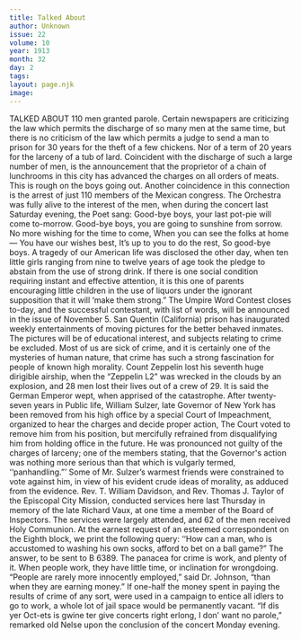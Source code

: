 ```yaml
---
title: Talked About
author: Unknown
issue: 22
volume: 10
year: 1913
month: 32
day: 2
tags:
layout: page.njk
image:
---
```

TALKED ABOUT    110 men granted parole.    Certain newspapers are criticizing the law which permits the discharge of so many men at the same time, but there is no criticism of the law which permits a judge to send a man to prison for 30 years for the theft of a few chickens. Nor of a term of 20 years for the larceny of a tub of lard.    Coincident with the discharge of such a large number of men, is the announcement that the proprietor of a chain of lunchrooms in this city has advanced the charges on all orders of meats. This is rough on the boys going out.    Another coincidence in this connection is the arrest of just 110 members of the Mexican congress.    The Orchestra was fully alive to the interest of the men, when during the concert last Saturday evening, the Poet sang:    Good-bye boys, your last pot-pie will come to-morrow.    Good-bye boys, you are going to sunshine from sorrow.    No more wishing for the time to come,    When you can see the folks at home—    You have our wishes best,    It’s up to you to do the rest, So good-bye boys.    A tragedy of our American life was disclosed the other day, when ten little girls ranging from nine to twelve years of age took the pledge to abstain from the use of strong drink. If there is one social condition requiring instant and effective attention, it is this one of parents encouraging little children in the use of liquors under the ignorant supposition that it will ‘make them strong.”    The Umpire Word Contest closes to-day, and the successful contestant, with list of words, will be announced in the issue of November 5.    San Quentin (California) prison has inaugurated weekly entertainments of moving pictures for the better behaved inmates. The pictures will be of educational interest, and subjects relating to crime be excluded. Most of us are sick of crime, and it is certainly one of the mysteries of human nature, that crime has such a strong fascination for people of known high morality.    Count Zeppelin lost his seventh huge dirigible airship, when the “Zeppelin L2” was wrecked in the clouds by an explosion, and 28 men lost their lives out of a crew of 29. It is said the German Emperor wept, when apprised of the catastrophe.    After twenty-seven years in Public life, William Sulzer, late Governor of New York has been removed from his high office by a special Court of Impeachment, organized to hear the charges and decide proper action, The Court voted to remove him from his position, but mercifully refrained from disqualifying him from holding office in the future.    He was pronounced not guilty of the charges of larceny; one of the members stating, that the Governor's action was nothing more serious than that which is vulgarly termed, ‘‘panhandling.”’ Some of Mr. Sulzer’s warmest friends were constrained to vote against him, in view of his evident crude ideas of morality, as adduced from the evidence.    Rev. T. William Davidson, and Rev. Thomas J. Taylor of the Episcopal City Mission, conducted services here last Thursday in memory of the late Richard Vaux, at one time a member of the Board of Inspectors. The services were largely attended, and 62 of the men received Holy Communion.    At the earnest request of an esteemed correspondent on the Eighth block, we print the following query: ‘‘How can a man, who is accustomed to washing his own socks, afford to bet on a ball game?” The answer, to be sent to B 6389.    The panacea for crime is work, and plenty of it. When people work, they have little time, or inclination for wrongdoing.    “People are rarely more innocently employed,” said Dr. Johnson, “than when they are earning money.” If one-half the money spent in paying the results of crime of any sort, were used in a campaign to entice all idlers to go to work, a whole lot of jail space would be permanently vacant.    “If dis yer Oct-ets is gwine ter give concerts right erlong, I don’ want no parole,” remarked old Nelse upon the conclusion of the concert Monday evening.

